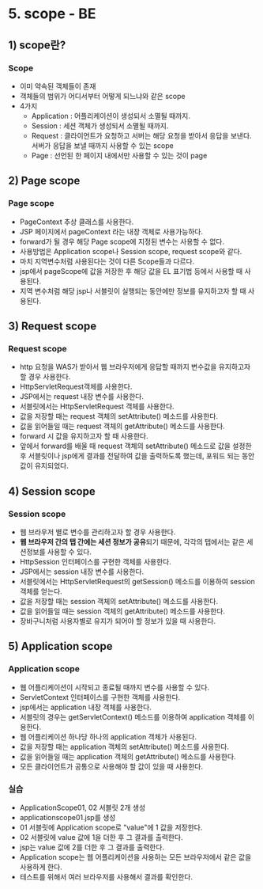 # 5. scope - BE
## 1) scope란?
### Scope
- 이미 약속된 객체들이 존재
- 객체들의 범위가 어디서부터 어떻게 되느냐와 같은 scope
- 4가지
  - Application : 어플리케이션이 생성되서 소멸될 때까지.
  - Session : 세션 객체가 생성되서 소멸될 때까지. 
  - Request : 클라이언트가 요청하고 서버는 해당 요청을 받아서 응답을 보낸다. 서버가 응답을 보낼 때까지 사용할 수 있는 scope
  - Page : 선언된 한 페이지 내에서만 사용할 수 있는 것이 page
## 2) Page scope
### Page scope
- PageContext 추상 클래스를 사용한다.
- JSP 페이지에서 pageContext 라는 내장 객체로 사용가능하다.
- forward가 될 경우 해당 Page scope에 지정된 변수는 사용할 수 없다.
- 사용방법은 Application scope나 Session scope, request scope와 같다.
- 마치 지역변수처럼 사용된다는 것이 다른 Scope들과 다르다.
- jsp에서 pageScope에 값을 저장한 후 해당 값을 EL 표기법 등에서 사용할 때 사용된다.
- 지역 변수처럼 해당 jsp나 서블릿이 실행되는 동안에만 정보를 유지하고자 할 때 사용된다.
## 3) Request scope
### Request scope
- http 요청을 WAS가 받아서 웹 브라우저에게 응답할 때까지 변수값을 유지하고자 할 경우 사용한다.
- HttpServletRequest객체를 사용한다.
- JSP에서는 request 내장 변수를 사용한다.
- 서블릿에서는 HttpServletRequest 객체를 사용한다.
- 값을 저장할 때는 request 객체의 setAttribute() 메소드를 사용한다.
- 값을 읽어들일 때는 request 객체의 getAttribute() 메소드를 사용한다.
- forward 시 값을 유지하고자 할 때 사용한다.
- 앞에서 forward를 배울 때 request 객체의 setAttribute() 메소드로 값을 설정한 후 서블릿이나 jsp에게 결과를 전달하여 값을 출력하도록 했는데, 포워드 되는 동안 값이 유지되었다.
## 4) Session scope
### Session scope
- 웹 브라우저 별로 변수를 관리하고자 할 경우 사용한다.
- **웹 브라우저 간의 탭 간에는 세션 정보가 공유**되기 때문에, 각각의 탭에서는 같은 세션정보를 사용할 수 있다.
- HttpSession 인터페이스를 구현한 객체를 사용한다.
- JSP에서는 session 내장 변수를 사용한다.
- 서블릿에서는 HttpServletRequest의 getSession() 메소드를 이용하여 session 객체를 얻는다.
- 값을 저장할 때는 session 객체의 setAttribute() 메소드를 사용한다.
- 값을 읽어들일 때는 session 객체의 getAttribute() 메소드를 사용한다.
- 장바구니처럼 사용자별로 유지가 되어야 할 정보가 있을 때 사용한다.
## 5) Application scope
### Application scope
- 웹 어플리케이션이 시작되고 종료될 때까지 변수를 사용할 수 있다.
- ServletContext 인터페이스를 구현한 객체를 사용한다.
- jsp에서는 application 내장 객체를 사용한다.
- 서블릿의 경우는 getServletContext() 메소드를 이용하여 application 객체를 이용한다.
- 웹 어플리케이션 하나당 하나의 application 객체가 사용된다.
- 값을 저장할 때는 application 객체의 setAttribute() 메소드를 사용한다.
- 값을 읽어들일 때는 application 객체의 getAttribute() 메소드를 사용한다.
- 모든 클라이언트가 공통으로 사용해야 할 값이 있을 때 사용한다.
### 실습
- ApplicationScope01, 02 서블릿 2개 생성
- applicationscope01.jsp를 생성
- 01 서블릿에 Application scope로 "value"에 1 값을 저장한다.
- 02 서블릿에 value 값에 1을 더한 후 그 결과를 출력한다.
- jsp는 value 값에 2를 더한 후 그 결과를 출력한다.
- Application scope는 웹 어플리케이션을 사용하는 모든 브라우저에서 같은 값을 사용하게 한다.
- 테스트를 위해서 여러 브라우저를 사용해서 결과를 확인한다.